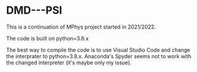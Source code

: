 # DMD---PSI

This is a continuation of MPhys project started in 2021/2022.

The code is built on python=3.8.x

The best way to compile the code is to use Visual Studio Code and change the interprater to python=3.8.x. Anaconda's Spyder seems not to work with the changed interpreter (it's maybe only my issue).
